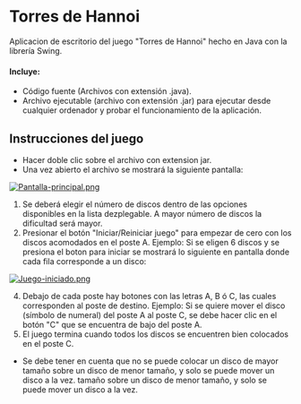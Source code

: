 Torres de Hannoi
========================

Aplicacion de escritorio del juego "Torres de Hannoi" hecho en Java con la librería Swing.

#### Incluye:

* Código fuente (Archivos con extensión .java).
* Archivo ejecutable (archivo con extensión .jar) para ejecutar desde cualquier ordenador y probar el funcionamiento de la aplicación.

## Instrucciones del juego
* Hacer doble clic sobre el archivo con extension jar.
* Una vez abierto el archivo se mostrará la siguiente pantalla:

[![Pantalla-principal.png](https://i.postimg.cc/0jPHQmFx/Pantalla-principal.png)](https://postimg.cc/tZvzv19m)

1. Se deberá elegir el número de discos dentro de las opciones disponibles en la lista dezplegable. A mayor número de discos la dificultad será mayor.
2. Presionar el botón "Iniciar/Reiniciar juego" para empezar de cero con los discos acomodados en el poste A.
Ejemplo: Si se eligen 6 discos y se presiona el boton para iniciar se mostrará lo siguiente en pantalla donde cada fila corresponde a un disco:

[![Juego-iniciado.png](https://i.postimg.cc/xd72cs3Q/Juego-iniciado.png)](https://postimg.cc/bGQM595V)

4. Debajo de cada poste hay botones con las letras A, B ó C, las cuales corresponden al poste de destino. 
Ejemplo: Si se quiere mover el disco (símbolo de numeral) del poste A al poste C, se debe hacer clic en el botón "C" que se encuentra de bajo del poste A.
4. El juego termina cuando todos los discos se encuentren bien colocados en el poste C.
* Se debe tener en cuenta que no se puede colocar un disco de mayor tamaño sobre un disco de menor tamaño, y solo se puede mover un disco a la vez.
tamaño sobre un disco de menor tamaño, y solo se puede mover un disco a la vez.
